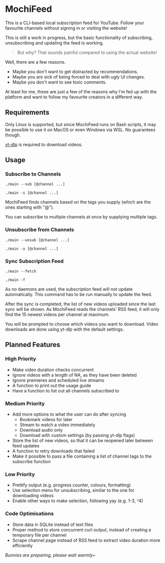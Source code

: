 # MochiFeed

This is a CLI-based local subscription feed for YouTube. Follow your favourite channels without signing in or visiting the website!

This is still a work in progress, but the basic functionality of subscribing, unsubscribing and updating the feed is working.

> But why? That sounds painful compared to using the actual website!

Well, there are a few reasons.

* Maybe you don't want to get distracted by recommendations.
* Maybe you are sick of being forced to deal with ugly UI changes.
* Maybe you don't want to see toxic comments.

At least for me, these are just a few of the reasons why I'm fed up with the platform and want to follow my favourite creators in a different way.

## Requirements

Only Linux is supported, but since MochiFeed runs on Bash scripts, it may be possible to use it on MacOS or even Windows via WSL. No guarantees though.

[yt-dlp](https://github.com/yt-dlp/yt-dlp) is required to download videos.

## Usage

### Subscribe to Channels

`./main --sub [@channel ...]`

`./main -s [@channel ...]`

MochiFeed finds channels based on the tags you supply (which are the ones starting with "@").

You can subscribe to multiple channels at once by supplying multiple tags.

### Unsubscribe from Channels

`./main --unsub [@channel ...]`

`./main -u [@channel ...]`

### Sync Subscription Feed

`./main --fetch`

`./main -f`

As no daemons are used, the subscription feed will not update automatically. This command has to be run manually to update the feed.

After the sync is completed, the list of new videos uploaded since the last sync will be shown. As MochiFeed reads the channels' RSS feed, it will only find the 15 newest videos per channel at maximum.

You will be prompted to choose which videos you want to download. Video downloads are done using yt-dlp with the default settings.

## Planned Features

### High Priority
* Make video duration checks concurrent
* Ignore videos with a length of NA, as they have been deleted
* Ignore premieres and scheduled live streams
* A function to print out the usage guide
* Have a function to list out all channels subscribed to

### Medium Priority
* Add more options to what the user can do after syncing
    * Bookmark videos for later
    * Stream to watch a video immediately
    * Download audio only
    * Download with custom settings (by passing yt-dlp flags)
* Store the list of new videos, so that it can be reopened later between feed updates
* A function to retry downloads that failed
* Make it possible to pass a file containing a list of channel tags to the subscribe function

### Low Priority
* Prettify output (e.g. progress counter, colours, formatting)
* Use selection menu for unsubscribing, similar to the one for downloading videos
* Enable other ways to make selection, following yay (e.g. 1-3, ^4)

### Code Optimisations
* Store data in SQLite instead of text files
* Proper method to store concurrent curl output, instead of creating a temporary file per channel
* Scrape channel page instead of RSS feed to extract video duration more efficiently

*Bunnies are preparing, please wait warmly~*
